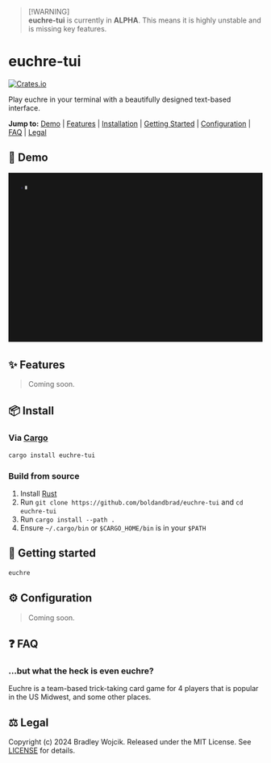 > [!WARNING]<br>
> **euchre-tui** is currently in **ALPHA**. This means it is highly unstable and
> is missing key features.

# euchre-tui

[![Crates.io](https://img.shields.io/crates/v/euchre-tui)](https://crates.io/crates/euchre-tui)

Play euchre in your terminal with a beautifully
designed text-based interface.

**Jump to:**
[Demo](#demo) |
[Features](#features) |
[Installation](#install) |
[Getting Started](#getting-started) |
[Configuration](#config) |
[FAQ](#faq) |
[Legal](#legal)
<!-- [Documentation](https://boldandbrad.github.io/euchre-tui/) 🔗 -->

## 📼 Demo <a id="demo"></a>

![demo-gif](assets/demo.gif)

## ✨ Features <a id="features"></a>

<!-- TODO: list completed features -->
> Coming soon.

## 📦 Install <a id="install"></a>

### Via [Cargo](https://crates.io)

```bash
cargo install euchre-tui
```

### Build from source

1. Install [Rust](https://rust-lang.org/tools/install)
1. Run `git clone https://github.com/boldandbrad/euchre-tui` and `cd euchre-tui`
1. Run `cargo install --path .`
1. Ensure `~/.cargo/bin` or `$CARGO_HOME/bin` is in your `$PATH`

## 🚀 Getting started <a id="getting-started"></a>

<!-- TODO: add more usage instructions -->
```bash
euchre
```

## ⚙️ Configuration <a id="config"></a>

<!-- TODO: add configuration guide -->
> Coming soon.

## ❓ FAQ <a id="faq"></a>

### ...but what the heck is even euchre?

Euchre is a team-based trick-taking card game for 4 players that is popular in
the US Midwest, and some other places.

## ⚖️ Legal <a id="legal"></a>

Copyright (c) 2024 Bradley Wojcik. Released under the MIT License. See
[LICENSE](LICENSE) for details.
